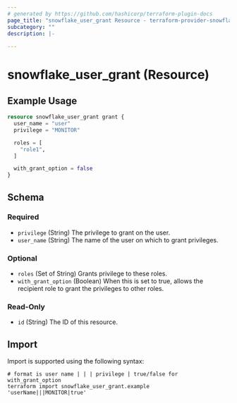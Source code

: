 ```yaml
---
# generated by https://github.com/hashicorp/terraform-plugin-docs
page_title: "snowflake_user_grant Resource - terraform-provider-snowflake"
subcategory: ""
description: |-
  
---
```


# snowflake_user_grant (Resource)



## Example Usage

```terraform
resource snowflake_user_grant grant {
  user_name = "user"
  privilege = "MONITOR"

  roles = [
    "role1",
  ]

  with_grant_option = false
}
```

<!-- schema generated by tfplugindocs -->
## Schema

### Required

- `privilege` (String) The privilege to grant on the user.
- `user_name` (String) The name of the user on which to grant privileges.

### Optional

- `roles` (Set of String) Grants privilege to these roles.
- `with_grant_option` (Boolean) When this is set to true, allows the recipient role to grant the privileges to other roles.

### Read-Only

- `id` (String) The ID of this resource.

## Import

Import is supported using the following syntax:

```shell
# format is user name | | | privilege | true/false for with_grant_option
terraform import snowflake_user_grant.example 'userName|||MONITOR|true'
```
